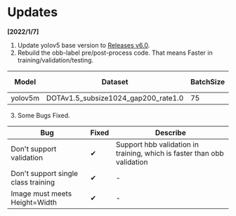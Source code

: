   
  
# Updates
**[2022/1/7]**
1. Update yolov5 base version to [Releases v6.0](https://github.com/ultralytics/yolov5/releases/tag/v6.0).
2. Rebuild the obb-label pre/post-process code. That means Faster in training/validation/testing. 

Model| Dataset  | BatchSize | GPU | Time Cost |
----   | -----                              | ------ | ----- | ------ |
yolov5m| DOTAv1.5_subsize1024_gap200_rate1.0|75      |3090Ti |15h     | 

3. Some Bugs Fixed.

|Bug | Fixed | Describe 
|----                                |------ | ------  
|Don't support validation            | ✔     | Support hbb validation in training, which is faster than obb validation|
|Don't support single class training | ✔     | - 
|Image must meets Height=Width       | ✔     | - 
